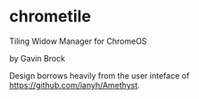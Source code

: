 # chrometile
Tiling Widow Manager for ChromeOS

by Gavin Brock

Design borrows heavily from the user inteface of https://github.com/ianyh/Amethyst.
